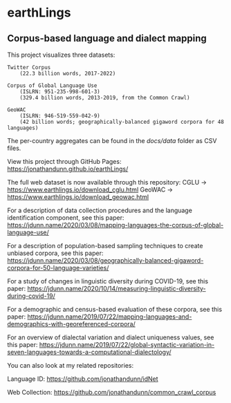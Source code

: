 # earthLings

## Corpus-based language and dialect mapping

This project visualizes three datasets: 
	
	Twitter Corpus 
		(22.3 billion words, 2017-2022) 
		
	Corpus of Global Language Use
		(ISLRN: 951-235-998-601-3)
		(329.4 billion words, 2013-2019, from the Common Crawl)
		
	GeoWAC 
		(ISLRN: 946-519-559-042-9)
		(42 billion words; geographically-balanced gigaword corpora for 48 languages)

The per-country aggregates can be found in the *docs/data* folder as CSV files.

View this project through GitHub Pages: https://jonathandunn.github.io/earthLings/

The full web dataset is now available through this repository: 
CGLU -> https://www.earthlings.io/download_cglu.html
GeoWAC -> https://www.earthlings.io/download_geowac.html

For a description of data collection procedures and the language identification component, see this paper: 
	https://jdunn.name/2020/03/08/mapping-languages-the-corpus-of-global-language-use/
	
For a description of population-based sampling techniques to create unbiased corpora, see this paper:
	https://jdunn.name/2020/03/08/geographically-balanced-gigaword-corpora-for-50-language-varieties/
	
For a study of changes in linguistic diversity during COVID-19, see this paper:
	https://jdunn.name/2020/10/14/measuring-linguistic-diversity-during-covid-19/
	
For a demographic and census-based evaluation of these corpora, see this paper:
	https://jdunn.name/2019/07/22/mapping-languages-and-demographics-with-georeferenced-corpora/
	
For an overview of dialectal variation and dialect uniqueness values, see this paper:
	https://jdunn.name/2019/07/22/global-syntactic-variation-in-seven-languages-towards-a-computational-dialectology/

You can also look at my related repositories:

Language ID: https://github.com/jonathandunn/idNet
	
Web Collection: https://github.com/jonathandunn/common_crawl_corpus
